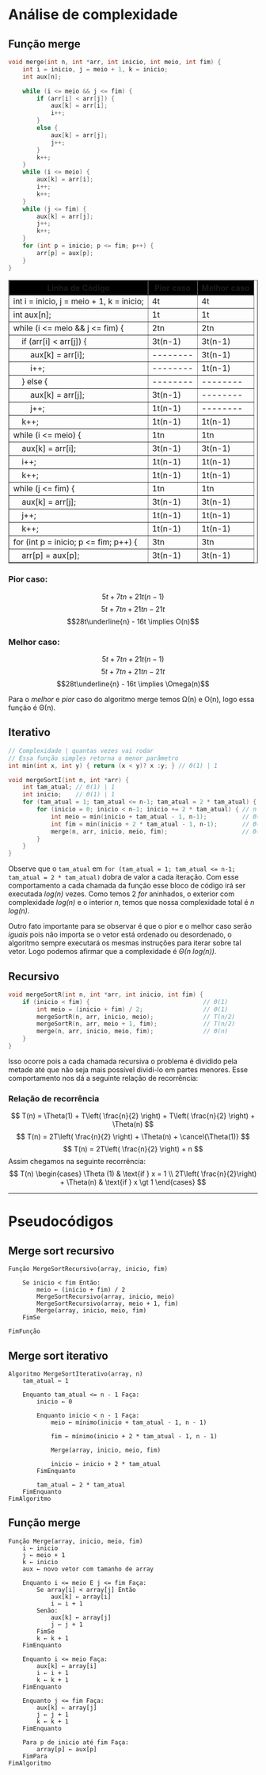 # Análise de complexidade

## Função merge
```C++
void merge(int n, int *arr, int inicio, int meio, int fim) {
    int i = inicio, j = meio + 1, k = inicio; 
    int aux[n];

    while (i <= meio && j <= fim) {
        if (arr[i] < arr[j]) {
            aux[k] = arr[i];
            i++;
        }
        else {
            aux[k] = arr[j];
            j++;
        }
        k++;
    }
    while (i <= meio) {
        aux[k] = arr[i];
        i++;
        k++;
    }
    while (j <= fim) {
        aux[k] = arr[j];
        j++;
        k++;
    }
    for (int p = inicio; p <= fim; p++) {
        arr[p] = aux[p];
    }
}
```

<table border="1">
  <tr  style="background-color: black;">
    <th>Linha de Código</th>
    <th>Pior caso</th>
    <th>Melhor caso</th>
  </tr>
  <tr>
    <td>int i = inicio, j = meio + 1, k = inicio;</td>
    <td>4t</td>
    <td>4t</td>
  </tr>
  <tr>
    <td>int aux[n];</td>
    <td>1t</td>
    <td>1t</td>
  </tr>
  <tr>
    <td>while (i <= meio && j <= fim) {</td>
    <td>2tn</td>
    <td>2tn</td>
  </tr>
  <tr>
    <td>&nbsp;&nbsp;&nbsp;&nbsp;if (arr[i] &lt; arr[j]) {</td>
    <td>3t(n-1)</td>
    <td>3t(n-1)</td>
  </tr>
  <tr>
    <td>&nbsp;&nbsp;&nbsp;&nbsp;&nbsp;&nbsp;&nbsp;&nbsp;aux[k] = arr[i];</td>
    <td>--------</td>
    <td>3t(n-1)</td>
  </tr>
  <tr>
    <td>&nbsp;&nbsp;&nbsp;&nbsp;&nbsp;&nbsp;&nbsp;&nbsp;i++;</td>
    <td>--------</td>
    <td>1t(n-1)</td>
  </tr>
  <tr>
    <td>&nbsp;&nbsp;&nbsp;&nbsp;} else {</td>
    <td>--------</td>
    <td>--------</td>
  </tr>
  <tr>
    <td>&nbsp;&nbsp;&nbsp;&nbsp;&nbsp;&nbsp;&nbsp;&nbsp;aux[k] = arr[j];</td>
    <td>3t(n-1)</td>
    <td>--------</td>
  </tr>
  <tr>
    <td>&nbsp;&nbsp;&nbsp;&nbsp;&nbsp;&nbsp;&nbsp;&nbsp;j++;</td>
    <td>1t(n-1)</td>
    <td>--------</td>
  </tr>
  <tr>
    <td>&nbsp;&nbsp;&nbsp;&nbsp;k++;</td>
    <td>1t(n-1)</td>
    <td>1t(n-1)</td>
  </tr>
  <tr>
    <td>while (i <= meio) {</td>
    <td>1tn</td>
    <td>1tn</td>
  </tr>
  <tr>
    <td>&nbsp;&nbsp;&nbsp;&nbsp;aux[k] = arr[i];</td>
    <td>3t(n-1)</td>
    <td>3t(n-1)</td>
  </tr>
  <tr>
    <td>&nbsp;&nbsp;&nbsp;&nbsp;i++;</td>
    <td>1t(n-1)</td>
    <td>1t(n-1)</td>
  </tr>
  <tr>
    <td>&nbsp;&nbsp;&nbsp;&nbsp;k++;</td>
    <td>1t(n-1)</td>
    <td>1t(n-1)</td>
  </tr>
  <tr>
    <td>while (j <= fim) {</td>
    <td>1tn</td>
    <td>1tn</td>
  </tr>
  <tr>
    <td>&nbsp;&nbsp;&nbsp;&nbsp;aux[k] = arr[j];</td>
    <td>3t(n-1)</td>
    <td>3t(n-1)</td>
  </tr>
  <tr>
    <td>&nbsp;&nbsp;&nbsp;&nbsp;j++;</td>
    <td>1t(n-1)</td>
    <td>1t(n-1)</td>
  </tr>
  <tr>
    <td>&nbsp;&nbsp;&nbsp;&nbsp;k++;</td>
    <td>1t(n-1)</td>
    <td>1t(n-1)</td>
  </tr>
  <tr>
    <td>for (int p = inicio; p <= fim; p++) {</td>
    <td>3tn</td>
    <td>3tn</td>
  </tr>
  <tr>
    <td>&nbsp;&nbsp;&nbsp;&nbsp;arr[p] = aux[p];</td>
    <td>3t(n-1)</td>
    <td>3t(n-1)</td>
  </tr>
</table>

### Pior caso:

$$5t + 7tn + 21t(n-1)$$
$$5t + 7tn + 21tn - 21t$$
$$28t\underline{n} - 16t \implies O(n)$$

### Melhor caso:
$$5t + 7tn + 21t(n-1)$$
$$5t + 7tn + 21tn - 21t$$
$$28t\underline{n} - 16t \implies \Omega(n)$$

Para o _melhor_ e _pior_ caso do algoritmo merge temos Ω(n) e O(n), logo essa função é Θ(n). 
## Iterativo
```C++
// Complexidade | quantas vezes vai rodar
// Essa função simples retorna o menor parâmetro
int min(int x, int y) { return (x < y)? x :y; } // Θ(1) | 1

void mergeSortI(int n, int *arr) {
    int tam_atual; // Θ(1) | 1
    int inicio;    // Θ(1) | 1
    for (tam_atual = 1; tam_atual <= n-1; tam_atual = 2 * tam_atual) { // log(n)
        for (inicio = 0; inicio < n-1; inicio += 2 * tam_atual) { // n
            int meio = min(inicio + tam_atual - 1, n-1);          // Θ(1) | nlog(n)
            int fim = min(inicio + 2 * tam_atual - 1, n-1);       // Θ(1) | nlog(n)
            merge(n, arr, inicio, meio, fim);                     // Θ(n) | nlog(n)
        }
    }
}
```

Observe que o ``tam_atual`` em ``for (tam_atual = 1; tam_atual <= n-1; tam_atual = 2 * tam_atual)`` dobra de valor a cada iteração. Com esse comportamento a cada chamada da função esse bloco de código irá ser executada _log(n)_ vezes. Como temos 2 _for_ aninhados, o exterior com complexidade _log(n)_ e o interior _n_, temos que nossa complexidade total é _n log(n)_.

Outro fato importante para se observar é que o pior e o melhor caso serão _iguais_ pois não importa se o vetor está ordenado ou desordenado, o algoritmo sempre executará os mesmas instruções para iterar sobre tal vetor. Logo podemos afirmar que a complexidade é _Θ(n log(n))_.
## Recursivo
```C++
void mergeSortR(int n, int *arr, int inicio, int fim) {
    if (inicio < fim) {                                // Θ(1)
        int meio = (inicio + fim) / 2;                 // Θ(1)
        mergeSortR(n, arr, inicio, meio);              // T(n/2)
        mergeSortR(n, arr, meio + 1, fim);             // T(n/2)
        merge(n, arr, inicio, meio, fim);              // Θ(n)
    }
}
```

Isso ocorre pois a cada chamada recursiva o problema é dividido pela metade até que não seja mais possível dividi-lo em partes menores. Esse comportamento nos dá a seguinte relação de recorrência:
### Relação de recorrência
$$
T(n) = \Theta(1) + T\left( \frac{n}{2} \right) + T\left( \frac{n}{2} \right) + \Theta(n)
$$
$$
T(n) = 2T\left( \frac{n}{2} \right) + \Theta(n) + \cancel{\Theta(1)}
$$
$$
T(n) = 2T\left( \frac{n}{2} \right) + n
$$
Assim chegamos na seguinte recorrência:
$$
T(n) 
\begin{cases}
  \Theta (1) & \text{if } x = 1 \\
  2T\left( \frac{n}{2}\right) + \Theta(n)  & \text{if } x \gt 1
\end{cases}
$$


---
# Pseudocódigos
## Merge sort recursivo
```
Função MergeSortRecursivo(array, inicio, fim)
	
    Se inicio < fim Então:
        meio ← (inicio + fim) / 2
        MergeSortRecursivo(array, inicio, meio)
        MergeSortRecursivo(array, meio + 1, fim)
        Merge(array, inicio, meio, fim)
    FimSe
	
FimFunção
```
## Merge sort iterativo
```
Algoritmo MergeSortIterativo(array, n)
    tam_atual ← 1
    
    Enquanto tam_atual <= n - 1 Faça:
        inicio ← 0
		
        Enquanto inicio < n - 1 Faça:
            meio ← mínimo(inicio + tam_atual - 1, n - 1)
            
            fim ← mínimo(inicio + 2 * tam_atual - 1, n - 1)
            
            Merge(array, inicio, meio, fim)
            
            inicio ← inicio + 2 * tam_atual
        FimEnquanto
		
        tam_atual ← 2 * tam_atual
    FimEnquanto
FimAlgoritmo
```
## Função merge
```
Função Merge(array, inicio, meio, fim)
    i ← inicio
    j ← meio + 1
    k ← inicio
    aux ← novo vetor com tamanho de array
	
    Enquanto i <= meio E j <= fim Faça:
        Se array[i] < array[j] Então
            aux[k] ← array[i]
            i ← i + 1
        Senão:
            aux[k] ← array[j]
            j ← j + 1
        FimSe
        k ← k + 1
    FimEnquanto
	
    Enquanto i <= meio Faça:
        aux[k] ← array[i]
        i ← i + 1
        k ← k + 1
    FimEnquanto
	
    Enquanto j <= fim Faça:
        aux[k] ← array[j]
        j ← j + 1
        k ← k + 1
    FimEnquanto
	
    Para p de inicio até fim Faça:
        array[p] ← aux[p]
    FimPara
FimAlgoritmo
```
